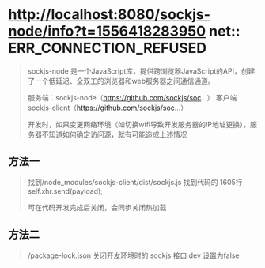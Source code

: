 # <http://localhost:8080/sockjs-node/info?t=1556418283950> net:: ERR_CONNECTION_REFUSED

> sockjs-node 是一个JavaScript库，提供跨浏览器JavaScript的API，创建了一个低延迟、全双工的浏览器和web服务器之间通信通道。
>
> 服务端：sockjs-node（<https://github.com/sockjs/soc>…）
> 客户端：sockjs-client（<https://github.com/sockjs/soc>…）
>
> 开发时，如果变更网络环境（如切换wifi导致开发服务器的IP地址更换），服务器不知道如何确定访问源，就有可能造成上述情况

## 方法一

> 找到/node_modules/sockjs-client/dist/sockjs.js
> 找到代码的 1605行
> self.xhr.send(payload);
>
> 可在代码开发完成后关闭，会同步关闭热加载

## 方法二

> /package-lock.json
> 关闭开发环境时的 sockjs 接口
> dev 设置为false
